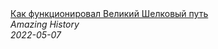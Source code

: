 <!--2024-01-04 01:37:28-->
<div class="yb">
  <a class="nodecor" href="/posts.html?istoriya/kak_funkcioniroval_velikij_shelkovyj_put">
    <img class="preview" data-videoid="yjixGbgeOiE" src="https://i.ytimg.com/vi/yjixGbgeOiE/hqdefault.jpg" align="middle" alt="">
  </a>
  <div class="inlbl text">
    <a class="nodecor" href="/posts.html?istoriya/kak_funkcioniroval_velikij_shelkovyj_put">Как функционировал Великий Шелковый путь</a><br>
    <i class="smaller2">Amazing History</i><br>
    <i class="smaller3">2022-05-07</i>
  </div>
</div>
